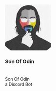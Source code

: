 <div>
    <img width="150px" src="assets/sonofanton.jpg"/>
</div>

### Son Of Odin
#
Son Of Odin<br>
a Discord Bot